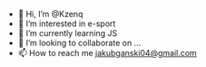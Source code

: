 - 👋 Hi, I’m @Kzenq
- 👀 I’m interested in e-sport
- 🌱 I’m currently learning JS
- 💞️ I’m looking to collaborate on ...
- 📫 How to reach me jakubganski04@gmail.com

<!---
Kzenq/Kzenq is a ✨ special ✨ repository because its `README.md` (this file) appears on your GitHub profile.
You can click the Preview link to take a look at your changes.
--->
